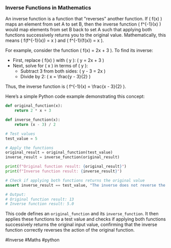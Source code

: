 ### Inverse Functions in Mathematics

An inverse function is a function that "reverses" another function. If \( f(x) \) maps an element from set A to set B, then the inverse function \( f^{-1}(x) \) would map elements from set B back to set A such that applying both functions successively returns you to the original value. Mathematically, this means \( f(f^{-1}(x)) = x \) and \( f^{-1}(f(x)) = x \).

For example, consider the function \( f(x) = 2x + 3 \). To find its inverse:
- First, replace \( f(x) \) with \( y \): \( y = 2x + 3 \)
- Next, solve for \( x \) in terms of \( y \):
  - Subtract 3 from both sides: \( y - 3 = 2x \)
  - Divide by 2: \( x = \frac{y - 3}{2} \)

Thus, the inverse function is \( f^{-1}(x) = \frac{x - 3}{2} \).

Here’s a simple Python code example demonstrating this concept:

```python
def original_function(x):
    return 2 * x + 3

def inverse_function(x):
    return (x - 3) / 2

# Test values
test_value = 5

# Apply the functions
original_result = original_function(test_value)
inverse_result = inverse_function(original_result)

print(f"Original function result: {original_result}")
print(f"Inverse function result: {inverse_result}")

# Check if applying both functions returns the original value
assert inverse_result == test_value, "The inverse does not reverse the original function correctly."

# Output:
# Original function result: 13
# Inverse function result: 5.0

```

This code defines an `original_function` and its `inverse_function`. It then applies these functions to a test value and checks if applying both functions successively returns the original input value, confirming that the inverse function correctly reverses the action of the original function. 

#Inverse #Maths #python
